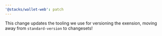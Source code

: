 ```yaml
---
'@stacks/wallet-web': patch
---
```


This change updates the tooling we use for versioning the exension, moving away from `standard-version` to changesets!
